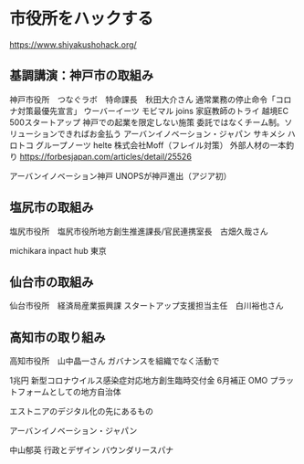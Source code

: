 # 市役所をハックする

https://www.shiyakushohack.org/



## 基調講演：神戸市の取組み
神戸市役所　つなぐラボ　特命課長　秋田大介さん
通常業務の停止命令「コロナ対策最優先宣言」
ウーバーイーツ
モビマル
joins
家庭教師のトライ
越境EC
500スタートアップ
    神戸での起業を限定しない施策
    委託ではなくチーム制。ソリューションできればお金払う
アーバンイノベーション・ジャパン
サキメシ
ハロトコ
グループノーツ
helte
株式会社Moff（フレイル対策）
外部人材の一本釣り
https://forbesjapan.com/articles/detail/25526

アーバンイノベーション神戸
UNOPSが神戸進出（アジア初）


## 塩尻市の取組み
塩尻市役所　塩尻市役所地方創生推進課長/官民連携室長　古畑久哉さん

michikara
inpact hub 東京


## 仙台市の取組み
仙台市役所　経済局産業振興課 スタートアップ支援担当主任　白川裕也さん

## 高知市の取り組み
高知市役所　山中晶一さん
ガバナンスを組織でなく活動で



1兆円
新型コロナウイルス感染症対応地方創生臨時交付金
6月補正
OMO
プラットフォームとしての地方自治体

エストニアのデジタル化の先にあるもの

アーバンイノベーション・ジャパン


中山郁英
行政とデザイン
バウンダリースパナ